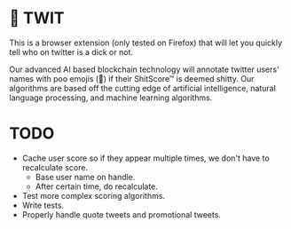 # 💩 TWIT

This is a browser extension (only tested on Firefox) that will let you quickly tell who on twitter is a dick or not.

Our advanced AI based blockchain technology will annotate twitter users' names with poo emojis (💩) if their ShitScore&trade; is deemed shitty.  Our algorithms are based off the cutting edge of artificial intelligence, natural language processing, and machine learning algorithms.


# TODO

- Cache user score so if they appear multiple times, we don't have to recalculate score.
  - Base user name on handle.
  - After certain time, do recalculate.
- Test more complex scoring algorithms.
- Write tests.
- Properly handle quote tweets and promotional tweets.
